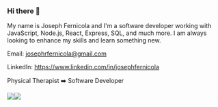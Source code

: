 ### Hi there 👋


My name is Joseph Fernicola and I'm a software developer working with JavaScript, Node.js, React, Express, SQL, and much more. I am always looking to enhance my skills and learn something new.

Email:  josephrfernicola@gmail.com <br />

LinkedIn:  https://www.linkedin.com/in/josephfernicola <br />

Physical Therapist ➡️ Software Developer

<div style="display: flex; flex-direction: row;">
 <img class="img" src="https://github-readme-stats.vercel.app/api?username=josephfernicola&show_icons=true&theme=tokyonigh&count_private=true" />
 <img class="img" src="https://github-readme-stats.vercel.app/api/top-langs/?username=josephfernicola&theme=tokyonight&layout=compact" />
</div>
